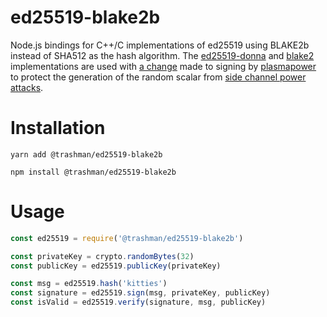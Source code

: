 # ed25519-blake2b

Node.js bindings for C++/C implementations of ed25519 using BLAKE2b instead of SHA512 as the hash algorithm. The [ed25519-donna](https://github.com/floodyberry/ed25519-donna) and [blake2](https://github.com/BLAKE2/BLAKE2) implementations are used with [a change](https://github.com/nanocurrency/nano-node/pull/1368/files) made to signing by [plasmapower](https://github.com/plasmaPower) to protect the generation of the random scalar from [side channel power attacks](https://eprint.iacr.org/2017/985.pdf).

# Installation

```
yarn add @trashman/ed25519-blake2b
```
```
npm install @trashman/ed25519-blake2b
```

# Usage

```js
const ed25519 = require('@trashman/ed25519-blake2b')

const privateKey = crypto.randomBytes(32)
const publicKey = ed25519.publicKey(privateKey)

const msg = ed25519.hash('kitties')
const signature = ed25519.sign(msg, privateKey, publicKey)
const isValid = ed25519.verify(signature, msg, publicKey)
```
